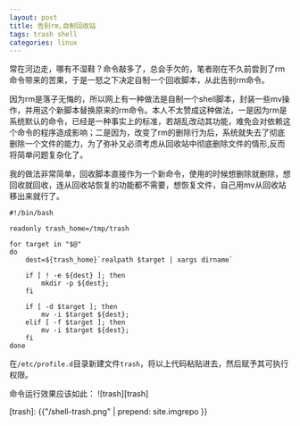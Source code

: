 ```yaml
---
layout: post
title: 告别rm,自制回收站
tags: trash shell
categories: linux
---
```


常在河边走，哪有不湿鞋？命令敲多了，总会手欠的，笔者刚在不久前尝到了rm命令带来的苦果，于是一怒之下决定自制一个回收脚本，从此告别rm命令。

因为rm是落子无悔的，所以网上有一种做法是自制一个shell脚本，封装一些mv操作，并用这个新脚本替换原来的rm命令。本人不太赞成这种做法，一是因为rm是系统默认的命令，已经是一种事实上的标准，若胡乱改动其功能，难免会对依赖这个命令的程序造成影响；二是因为，改变了rm的删除行为后，系统就失去了彻底删除一个文件的能力，为了弥补又必须考虑从回收站中彻底删除文件的情形,反而将简单问题复杂化了。

我的做法非常简单，回收脚本直接作为一个新命令，使用的时候想删除就删除，想回收就回收，连从回收站恢复的功能都不需要，想恢复文件，自己用mv从回收站移出来就行了。

~~~
#!/bin/bash

readonly trash_home=/tmp/trash

for target in "$@" 
do
	dest=${trash_home}`realpath $target | xargs dirname`
	
	if [ ! -e ${dest} ]; then 
		mkdir -p ${dest};
	fi

	if [ -d $target ]; then
		mv -i $target ${dest};
	elif [ -f $target ]; then
		mv -i $target ${dest};
	fi
done
~~~

在`/etc/profile.d`目录新建文件`trash`，将以上代码粘贴进去，然后赋予其可执行权限。

命令运行效果应该如此：
![trash][trash]

[trash]: {{"/shell-trash.png" | prepend: site.imgrepo }}

